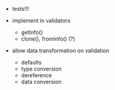 * tests!!!

* implement in validators
	* getInfo()
	* clone(), fromInfo() (?)
* allow data transformation on validation
	* defaults
	* type conversion
	* dereference
	* data conversion
